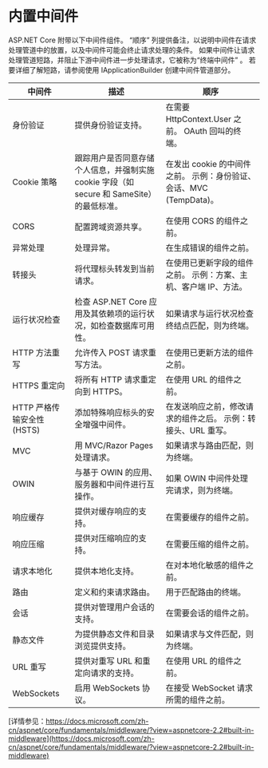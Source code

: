 # 内置中间件

ASP.NET Core 附带以下中间件组件。 “顺序” 列提供备注，以说明中间件在请求处理管道中的放置，以及中间件可能会终止请求处理的条件。 如果中间件让请求处理管道短路，并阻止下游中间件进一步处理请求，它被称为“终端中间件” 。 若要详细了解短路，请参阅使用 IApplicationBuilder 创建中间件管道部分。

| 中间件                     | 描述                                                                                      | 顺序                                                                |
| -------------------------- | ----------------------------------------------------------------------------------------- | ------------------------------------------------------------------- |
| 身份验证                   | 提供身份验证支持。                                                                        | 在需要 HttpContext.User 之前。 OAuth 回叫的终端。                   |
| Cookie 策略                | 跟踪用户是否同意存储个人信息，并强制实施 cookie 字段（如 secure 和 SameSite）的最低标准。 | 在发出 cookie 的中间件之前。 示例：身份验证、会话、MVC (TempData)。 |
| CORS                       | 配置跨域资源共享。                                                                        | 在使用 CORS 的组件之前。                                            |
| 异常处理                   | 处理异常。                                                                                | 在生成错误的组件之前。                                              |
| 转接头                     | 将代理标头转发到当前请求。                                                                | 在使用已更新字段的组件之前。 示例：方案、主机、客户端 IP、方法。    |
| 运行状况检查               | 检查 ASP.NET Core 应用及其依赖项的运行状况，如检查数据库可用性。                          | 如果请求与运行状况检查终结点匹配，则为终端。                        |
| HTTP 方法重写              | 允许传入 POST 请求重写方法。                                                              | 在使用已更新方法的组件之前。                                        |
| HTTPS 重定向               | 将所有 HTTP 请求重定向到 HTTPS。                                                          | 在使用 URL 的组件之前。                                             |
| HTTP 严格传输安全性 (HSTS) | 添加特殊响应标头的安全增强中间件。                                                        | 在发送响应之前，修改请求的组件之后。 示例：转接头、URL 重写。       |
| MVC                        | 用 MVC/Razor Pages 处理请求。                                                             | 如果请求与路由匹配，则为终端。                                      |
| OWIN                       | 与基于 OWIN 的应用、服务器和中间件进行互操作。                                            | 如果 OWIN 中间件处理完请求，则为终端。                              |
| 响应缓存                   | 提供对缓存响应的支持。                                                                    | 在需要缓存的组件之前。                                              |
| 响应压缩                   | 提供对压缩响应的支持。                                                                    | 在需要压缩的组件之前。                                              |
| 请求本地化                 | 提供本地化支持。                                                                          | 在对本地化敏感的组件之前。                                          |
| 路由                       | 定义和约束请求路由。                                                                      | 用于匹配路由的终端。                                                |
| 会话                       | 提供对管理用户会话的支持。                                                                | 在需要会话的组件之前。                                              |
| 静态文件                   | 为提供静态文件和目录浏览提供支持。                                                        | 如果请求与文件匹配，则为终端。                                      |
| URL 重写                   | 提供对重写 URL 和重定向请求的支持。                                                       | 在使用 URL 的组件之前。                                             |  |
| WebSockets                 | 启用 WebSockets 协议。                                                                    | 在接受 WebSocket 请求所需的组件之前。                               |

[详情参见：https://docs.microsoft.com/zh-cn/aspnet/core/fundamentals/middleware/?view=aspnetcore-2.2#built-in-middleware](https://docs.microsoft.com/zh-cn/aspnet/core/fundamentals/middleware/?view=aspnetcore-2.2#built-in-middleware)
